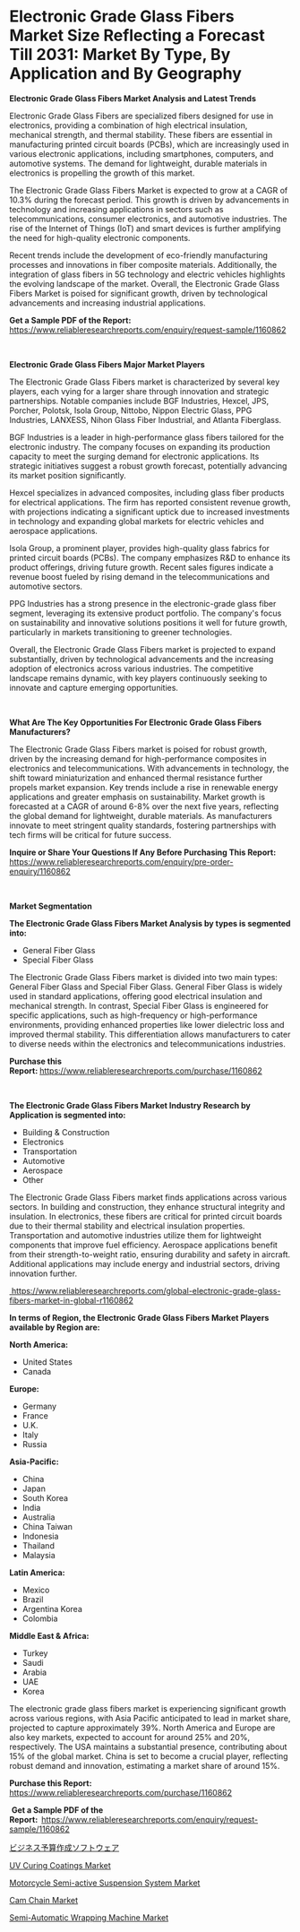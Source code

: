 <p><h1>Electronic Grade Glass Fibers Market Size Reflecting a Forecast Till 2031: Market By Type, By Application and By Geography</h1></p><p><strong>Electronic Grade Glass Fibers Market Analysis and Latest Trends</strong></p>
<p><p>Electronic Grade Glass Fibers are specialized fibers designed for use in electronics, providing a combination of high electrical insulation, mechanical strength, and thermal stability. These fibers are essential in manufacturing printed circuit boards (PCBs), which are increasingly used in various electronic applications, including smartphones, computers, and automotive systems. The demand for lightweight, durable materials in electronics is propelling the growth of this market.</p><p>The Electronic Grade Glass Fibers Market is expected to grow at a CAGR of 10.3% during the forecast period. This growth is driven by advancements in technology and increasing applications in sectors such as telecommunications, consumer electronics, and automotive industries. The rise of the Internet of Things (IoT) and smart devices is further amplifying the need for high-quality electronic components.</p><p>Recent trends include the development of eco-friendly manufacturing processes and innovations in fiber composite materials. Additionally, the integration of glass fibers in 5G technology and electric vehicles highlights the evolving landscape of the market. Overall, the Electronic Grade Glass Fibers Market is poised for significant growth, driven by technological advancements and increasing industrial applications.</p></p>
<p><strong>Get a Sample PDF of the Report:&nbsp;</strong> <a href="https://www.reliableresearchreports.com/enquiry/request-sample/1160862">https://www.reliableresearchreports.com/enquiry/request-sample/1160862</a></p>
<p>&nbsp;</p>
<p><strong>Electronic Grade Glass Fibers Major Market Players</strong></p>
<p><p>The Electronic Grade Glass Fibers market is characterized by several key players, each vying for a larger share through innovation and strategic partnerships. Notable companies include BGF Industries, Hexcel, JPS, Porcher, Polotsk, Isola Group, Nittobo, Nippon Electric Glass, PPG Industries, LANXESS, Nihon Glass Fiber Industrial, and Atlanta Fiberglass.</p><p>BGF Industries is a leader in high-performance glass fibers tailored for the electronic industry. The company focuses on expanding its production capacity to meet the surging demand for electronic applications. Its strategic initiatives suggest a robust growth forecast, potentially advancing its market position significantly.</p><p>Hexcel specializes in advanced composites, including glass fiber products for electrical applications. The firm has reported consistent revenue growth, with projections indicating a significant uptick due to increased investments in technology and expanding global markets for electric vehicles and aerospace applications.</p><p>Isola Group, a prominent player, provides high-quality glass fabrics for printed circuit boards (PCBs). The company emphasizes R&D to enhance its product offerings, driving future growth. Recent sales figures indicate a revenue boost fueled by rising demand in the telecommunications and automotive sectors.</p><p>PPG Industries has a strong presence in the electronic-grade glass fiber segment, leveraging its extensive product portfolio. The company's focus on sustainability and innovative solutions positions it well for future growth, particularly in markets transitioning to greener technologies.</p><p>Overall, the Electronic Grade Glass Fibers market is projected to expand substantially, driven by technological advancements and the increasing adoption of electronics across various industries. The competitive landscape remains dynamic, with key players continuously seeking to innovate and capture emerging opportunities.</p></p>
<p>&nbsp;</p>
<p><strong>What Are The Key Opportunities For Electronic Grade Glass Fibers Manufacturers?</strong></p>
<p><p>The Electronic Grade Glass Fibers market is poised for robust growth, driven by the increasing demand for high-performance composites in electronics and telecommunications. With advancements in technology, the shift toward miniaturization and enhanced thermal resistance further propels market expansion. Key trends include a rise in renewable energy applications and greater emphasis on sustainability. Market growth is forecasted at a CAGR of around 6-8% over the next five years, reflecting the global demand for lightweight, durable materials. As manufacturers innovate to meet stringent quality standards, fostering partnerships with tech firms will be critical for future success.</p></p>
<p><strong>Inquire or Share Your Questions If Any Before Purchasing This Report:</strong> <a href="https://www.reliableresearchreports.com/enquiry/pre-order-enquiry/1160862">https://www.reliableresearchreports.com/enquiry/pre-order-enquiry/1160862</a></p>
<p>&nbsp;</p>
<p><strong>Market Segmentation</strong></p>
<p><strong>The Electronic Grade Glass Fibers Market Analysis by types is segmented into:</strong></p>
<p><ul><li>General Fiber Glass</li><li>Special Fiber Glass</li></ul></p>
<p><p>The Electronic Grade Glass Fibers market is divided into two main types: General Fiber Glass and Special Fiber Glass. General Fiber Glass is widely used in standard applications, offering good electrical insulation and mechanical strength. In contrast, Special Fiber Glass is engineered for specific applications, such as high-frequency or high-performance environments, providing enhanced properties like lower dielectric loss and improved thermal stability. This differentiation allows manufacturers to cater to diverse needs within the electronics and telecommunications industries.</p></p>
<p><strong>Purchase this Report:&nbsp;</strong><a href="https://www.reliableresearchreports.com/purchase/1160862">https://www.reliableresearchreports.com/purchase/1160862</a></p>
<p>&nbsp;</p>
<p><strong>The Electronic Grade Glass Fibers Market Industry Research by Application is segmented into:</strong></p>
<p><ul><li>Building & Construction</li><li>Electronics</li><li>Transportation</li><li>Automotive</li><li>Aerospace</li><li>Other</li></ul></p>
<p><p>The Electronic Grade Glass Fibers market finds applications across various sectors. In building and construction, they enhance structural integrity and insulation. In electronics, these fibers are critical for printed circuit boards due to their thermal stability and electrical insulation properties. Transportation and automotive industries utilize them for lightweight components that improve fuel efficiency. Aerospace applications benefit from their strength-to-weight ratio, ensuring durability and safety in aircraft. Additional applications may include energy and industrial sectors, driving innovation further.</p></p>
<p><a href="https://www.reliableresearchreports.com/global-electronic-grade-glass-fibers-market-in-global-r1160862">&nbsp;https://www.reliableresearchreports.com/global-electronic-grade-glass-fibers-market-in-global-r1160862</a></p>
<p><strong>In terms of Region, the Electronic Grade Glass Fibers Market Players available by Region are:</strong></p>
<p>
    <p> <strong> North America: </strong>
        <ul>
            <li>United States</li>
            <li>Canada</li>
        </ul>
        </p> 
    <p> <strong> Europe: </strong>
        <ul>
            <li>Germany</li>
            <li>France</li>
            <li>U.K.</li>
            <li>Italy</li>
            <li>Russia</li>
        </ul>
        </p> 
    <p> <strong> Asia-Pacific: </strong>
        <ul>
            <li>China</li>
            <li>Japan</li>
            <li>South Korea</li>
            <li>India</li>
            <li>Australia</li>
            <li>China Taiwan</li>
            <li>Indonesia</li>
            <li>Thailand</li>
            <li>Malaysia</li>
        </ul>
        </p> 
    <p> <strong> Latin America: </strong>
        <ul>
            <li>Mexico</li>
            <li>Brazil</li>
            <li>Argentina Korea</li>
            <li>Colombia</li>
        </ul>
        </p> 
    <p> <strong> Middle East & Africa: </strong>
        <ul>
            <li>Turkey</li>
            <li>Saudi</li>
            <li>Arabia</li>
            <li>UAE</li>
            <li>Korea</li>
        </ul>
    </p>
    </p>
<p><p>The electronic grade glass fibers market is experiencing significant growth across various regions, with Asia Pacific anticipated to lead in market share, projected to capture approximately 39%. North America and Europe are also key markets, expected to account for around 25% and 20%, respectively. The USA maintains a substantial presence, contributing about 15% of the global market. China is set to become a crucial player, reflecting robust demand and innovation, estimating a market share of around 15%.</p></p>
<p><strong>Purchase this Report: </strong><a href="https://www.reliableresearchreports.com/purchase/1160862">https://www.reliableresearchreports.com/purchase/1160862</a></p>
<p>&nbsp;<strong>Get a Sample PDF of the Report:&nbsp;&nbsp;</strong><a href="https://www.reliableresearchreports.com/enquiry/request-sample/1160862">https://www.reliableresearchreports.com/enquiry/request-sample/1160862</a></p>
<p><strong></strong></p>
<p><p><a href="https://medium.com/@conjunktivitas3566/business-budgeting-software-market-%E3%81%AE%E3%82%B0%E3%83%AD%E3%83%BC%E3%83%90%E3%83%AB%E5%B8%82%E5%A0%B4%E6%A6%82%E8%A6%81%E3%81%AF-%E4%B8%96%E7%95%8C%E3%81%8A%E3%82%88%E3%81%B3%E4%B8%BB%E8%A6%81%E5%B8%82%E5%A0%B4%E3%81%AB%E3%81%8A%E3%81%91%E3%82%8B%E6%A5%AD%E7%95%8C%E3%81%AB%E5%BD%B1%E9%9F%BF%E3%82%92%E4%B8%8E%E3%81%88%E3%82%8B%E4%B8%BB%E8%A6%81%E3%81%AA%E3%83%88%E3%83%AC%E3%83%B3%E3%83%89%E3%81%AB%E3%81%A4%E3%81%84%E3%81%A6-%E7%8B%AC%E8%87%AA%E3%81%AE%E8%A6%96%E7%82%B9%E3%82%92%E6%8F%90%E4%BE%9B%E3%81%97%E3%81%BE%E3%81%99-8f737e37ec20">ビジネス予算作成ソフトウェア</a></p><p><a href="https://issuu.com/reportprime-2/docs/uv-curing-coatings-market-size-2030_b53b416b07b6bc">UV Curing Coatings Market</a></p><p><a href="https://github.com/ygfu6u/Market-Research-Report-List-1/blob/main/motorcycle-semi-active-suspension-system-market.md">Motorcycle Semi-active Suspension System Market</a></p><p><a href="https://www.linkedin.com/pulse/cam-chain-market-indicators-size-regional-breakdown-player-oijfe?trackingId=u9HHirc3RgmdwaG5grdxig%3D%3D">Cam Chain Market</a></p><p><a href="https://github.com/mahnoor2003/Market-Research-Report-List-6/blob/main/semi-automatic-wrapping-machine-market.md">Semi-Automatic Wrapping Machine Market</a></p></p>